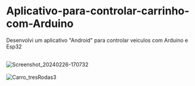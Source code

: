 # Aplicativo-para-controlar-carrinho-com-Arduino

Desenvolvi um aplicativo "Android" para controlar veiculos com Arduino e Esp32
<br><br>

![Screenshot_20240226-170732](https://github.com/TrilloBit3s/Aplicativo-para-controlar-carrinho-com-Arduino/assets/79748858/b4c859d5-2630-4e82-aab1-b0b3a042f0df)
<br><br>
![Carro_tresRodas3](https://github.com/TrilloBit3s/Aplicativo-para-controlar-carrinho-com-Arduino/assets/79748858/dd5f3860-d5a2-4a9a-9dce-0655961e99d6)
